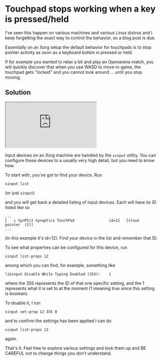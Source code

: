 # Touchpad stops working when a key is pressed/held

I've seen this happen on various machines and various Linux distros and I keep forgetting the exact way to control the behavior, so a blog post is due.

Essentially on an Xorg setup the default behavior for touchpads is to stop pointer activity as soon as a keyboard button is pressed or held.

If for example you wanted to relax a bit and play an Openarena match, you will quickly discover that when you use WASD to move in-game, the touchpad gets "locked" and you cannot look around ... until you stop moving.

## Solution

<iframe src="https://microads.ix.tc/api/ads/delivery-node/random?nonce=abc123"></iframe>

Input devices on an Xorg machine are handled by the `xinput` utility. You can configure these devices to a usually very high detail, but you need to know how.

To start with, you've got to find your device. Run

```
xinput list
```

(or just `xinput`)

and you will get back a detailed listing of input devices. Each will have its ID listed like so

```
...
⎜   ↳ SynPS/2 Synaptics TouchPad              	id=12	[slave  pointer  (2)]
...
```

(in this example it's id=12). Find your device in the list and remember that ID.

To see what properties can be configured for this device, run

```
xinput list-props 12
```

among which you can find, for example, something like

```
libinput Disable While Typing Enabled (355):	1
```

where the 355 represents the ID of that one specific setting, and the 1 represents what it is set to at the moment (1 meaning true since this setting is boolean).

To disable it, I run

```
xinput set-prop 12 355 0
```

and to confirm the settings has been applied I can do

```
xinput list-props 12
```

again.

That's it. Feel free to explore various settings and look them up and BE CAREFUL not to change things you don't understand.